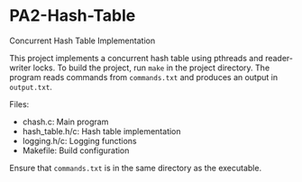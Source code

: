 # PA2-Hash-Table

Concurrent Hash Table Implementation

This project implements a concurrent hash table using pthreads and reader-writer locks.
To build the project, run `make` in the project directory.
The program reads commands from `commands.txt` and produces an output in `output.txt`.

Files:
- chash.c: Main program
- hash_table.h/c: Hash table implementation
- logging.h/c: Logging functions
- Makefile: Build configuration

Ensure that `commands.txt` is in the same directory as the executable.
